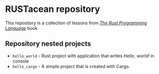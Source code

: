 # RUSTacean repository

This repository is a collection of lessons from [*The Rust Programming Language*](https://doc.rust-lang.org/book/title-page.html) book 

## Repository nested projects

- `hello_world` - Rust project with application that writes *Hello, world!* in console
- `hello_cargo` - A simple project that is created with Cargo.
